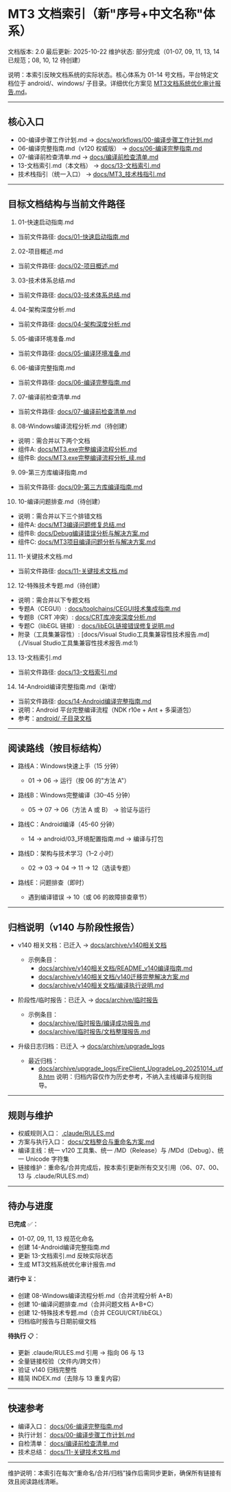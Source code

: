 # MT3 文档索引（新"序号+中文名称"体系）

文档版本: 2.0
最后更新: 2025-10-22
维护状态: 部分完成（01-07, 09, 11, 13, 14 已规范；08, 10, 12 待创建）

说明：本索引反映文档系统的实际状态。核心体系为 01-14 号文档，平台特定文档位于 android/、windows/ 子目录。详细优化方案见 [MT3文档系统优化审计报告.md](./MT3文档系统优化审计报告.md:1)。

---

## 核心入口

- 00-编译步骤工作计划.md → [docs/workflows/00-编译步骤工作计划.md](./workflows/00-编译步骤工作计划.md:1)
- 06-编译完整指南.md（v120 权威版） → [docs/06-编译完整指南.md](./06-编译完整指南.md:1)
- 07-编译前检查清单.md → [docs/编译前检查清单.md](./编译前检查清单.md:1)
- 13-文档索引.md（本文档） → [docs/13-文档索引.md](./13-文档索引.md:1)
- 技术栈指引（统一入口） → [docs/MT3_技术栈指引.md](./MT3_技术栈指引.md:1)

---

## 目标文档结构与当前文件路径

1) 01-快速启动指南.md  
- 当前文件路径: [docs/01-快速启动指南.md](./01-快速启动指南.md:1)

2) 02-项目概述.md  
- 当前文件路径: [docs/02-项目概述.md](./02-项目概述.md:1)

3) 03-技术体系总结.md  
- 当前文件路径: [docs/03-技术体系总结.md](./03-技术体系总结.md:1)

4) 04-架构深度分析.md  
- 当前文件路径: [docs/04-架构深度分析.md](./04-架构深度分析.md:1)

5) 05-编译环境准备.md  
- 当前文件路径: [docs/05-编译环境准备.md](./05-编译环境准备.md:1)

6) 06-编译完整指南.md  
- 当前文件路径: [docs/06-编译完整指南.md](./06-编译完整指南.md:1)

7) 07-编译前检查清单.md
- 当前文件路径: [docs/07-编译前检查清单.md](./07-编译前检查清单.md:1)

8) 08-Windows编译流程分析.md（待创建）
- 说明：需合并以下两个文档
- 组件A: [docs/MT3.exe完整编译流程分析.md](./MT3.exe完整编译流程分析.md:1)
- 组件B: [docs/MT3.exe完整编译流程分析_续.md](./MT3.exe完整编译流程分析_续.md:1)

9) 09-第三方库编译指南.md
- 当前文件路径: [docs/09-第三方库编译指南.md](./09-第三方库编译指南.md:1)

10) 10-编译问题排查.md（待创建）
- 说明：需合并以下三个排错文档
- 组件A: [docs/MT3编译问题修复总结.md](./MT3编译问题修复总结.md:1)
- 组件B: [docs/Debug编译错误分析与解决方案.md](./Debug编译错误分析与解决方案.md:1)
- 组件C: [docs/MT3项目编译问题分析与解决方案.md](./MT3项目编译问题分析与解决方案.md:1)

11) 11-关键技术文档.md
- 当前文件路径: [docs/11-关键技术文档.md](./11-关键技术文档.md:1)

12) 12-特殊技术专题.md（待创建）
- 说明：需合并以下专题文档
- 专题A（CEGUI）: [docs/toolchains/CEGUI技术集成指南.md](./toolchains/CEGUI技术集成指南.md:1)
- 专题B（CRT 冲突）: [docs/CRT库冲突深度分析.md](./CRT库冲突深度分析.md:1)
- 专题C（libEGL 链接）: [docs/libEGL链接错误修复说明.md](./libEGL链接错误修复说明.md:1)
- 附录（工具集兼容性）: [docs/Visual Studio工具集兼容性技术报告.md](./Visual Studio工具集兼容性技术报告.md:1)

13) 13-文档索引.md
- 当前文件路径: [docs/13-文档索引.md](./13-文档索引.md:1)

14) 14-Android编译完整指南.md（新增）
- 当前文件路径: [docs/14-Android编译完整指南.md](./14-Android编译完整指南.md:1)
- 说明：Android 平台完整编译流程（NDK r10e + Ant + 多渠道包）
- 参考：[android/ 子目录文档](./android/00_README.md:1)

---

## 阅读路线（按目标结构）

- 路线A：Windows快速上手（15 分钟）
  - 01 → 06 → 运行（按 06 的"方法 A"）

- 路线B：Windows完整编译（30–45 分钟）
  - 05 → 07 → 06（方法 A 或 B） → 验证与运行

- 路线C：Android编译（45-60 分钟）
  - 14 → android/03_环境配置指南.md → 编译与打包

- 路线D：架构与技术学习（1–2 小时）
  - 02 → 03 → 04 → 11 → 12（选读专题）

- 路线E：问题排查（即时）
  - 遇到编译错误 → 10（或 06 的故障排查章节）

---

## 归档说明（v140 与阶段性报告）

- v140 相关文档：已迁入 → [docs/archive/v140相关文档](./archive/v140相关文档:1)
  - 示例条目：  
    - [docs/archive/v140相关文档/README_v140编译指南.md](./archive/v140相关文档/README_v140编译指南.md:1)  
    - [docs/archive/v140相关文档/v140迁移完整解决方案.md](./archive/v140相关文档/v140迁移完整解决方案.md:1)  
    - [docs/archive/v140相关文档/编译执行说明.md](./archive/v140相关文档/编译执行说明.md:1)

- 阶段性/临时报告：已迁入 → [docs/archive/临时报告](./archive/临时报告:1)
  - 示例条目：  
    - [docs/archive/临时报告/编译成功报告.md](./archive/临时报告/编译成功报告.md:1)  
    - [docs/archive/临时报告/文档整理报告.md](./archive/临时报告/文档整理报告.md:1)

- 升级日志归档：已迁入 → [docs/archive/upgrade_logs](./archive/upgrade_logs:1)
  - 最近归档：
    - [docs/archive/upgrade_logs/FireClient_UpgradeLog_20251014_utf8.htm](./archive/upgrade_logs/FireClient_UpgradeLog_20251014_utf8.htm:1)
说明：归档内容仅作为历史参考，不纳入主线编译与规则指导。

---

## 规则与维护

- 权威规则入口： [.claude/RULES.md](.claude/RULES.md:1)
- 方案与执行入口： [docs/文档整合与重命名方案.md](./文档整合与重命名方案.md:1)
- 编译主线：统一 v120 工具集、统一 /MD（Release）与 /MDd（Debug）、统一 Unicode 字符集
- 链接维护：重命名/合并完成后，按本索引更新所有交叉引用（06、07、00、13 与 .claude/RULES.md）

---

## 待办与进度

**已完成** ✅：
- 01-07, 09, 11, 13 规范化命名
- 创建 14-Android编译完整指南.md
- 更新 13-文档索引.md 反映实际状态
- 生成 MT3文档系统优化审计报告.md

**进行中** ⏳：
- 创建 08-Windows编译流程分析.md（合并流程分析 A+B）
- 创建 10-编译问题排查.md（合并问题文档 A+B+C）
- 创建 12-特殊技术专题.md（合并 CEGUI/CRT/libEGL）
- 归档临时报告与日期前缀文档

**待执行** 📋：
- 更新 .claude/RULES.md 引用 → 指向 06 与 13
- 全量链接校验（文件内/跨文件）
- 验证 v140 归档完整性
- 精简 INDEX.md（去除与 13 重复内容）

---

## 快速参考

- 编译入口： [docs/06-编译完整指南.md](./06-编译完整指南.md:1)
- 执行计划： [docs/00-编译步骤工作计划.md](./00-编译步骤工作计划.md:1)
- 自检清单： [docs/编译前检查清单.md](./编译前检查清单.md:1)
- 技术总结： [docs/11-关键技术文档.md](./11-关键技术文档.md:1)

---

维护说明：本索引在每次“重命名/合并/归档”操作后需同步更新，确保所有链接有效且阅读路线清晰。